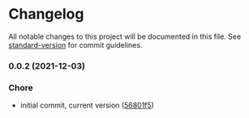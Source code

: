 # Changelog

All notable changes to this project will be documented in this file. See [standard-version](https://github.com/conventional-changelog/standard-version) for commit guidelines.

### 0.0.2 (2021-12-03)


### Chore

* initial commit, current version ([56801f5](https://github.com/dnb-org/dnb-hugo-schema/commit/56801f591f4a37cda8a7040f6bc810d23ee239d7))
